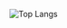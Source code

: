 ![Top Langs](https://github-readme-stats.vercel.app/api/top-langs/?username=Skik0w&layout=compact&theme=radical)
